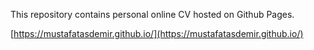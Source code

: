 This repository contains personal online CV hosted on Github Pages.

[https://mustafatasdemir.github.io/](https://mustafatasdemir.github.io/)
